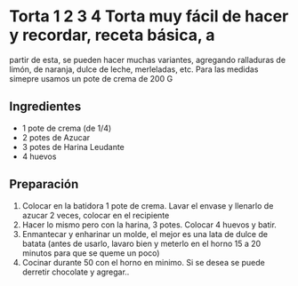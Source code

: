 # Torta 1 2 3 4 Torta muy fácil de hacer y recordar, receta básica, a
partir de esta, se pueden hacer muchas variantes, agregando ralladuras
de limón, de naranja, dulce de leche, merleladas, etc.
Para las medidas simepre usamos un pote de crema de 200 G
## Ingredientes
- 1 pote de crema (de 1/4)
- 2 potes de Azucar
- 3 potes de Harina Leudante
- 4 huevos

## Preparación
1. Colocar en la batidora 1 pote de crema. Lavar el envase y llenarlo de azucar 2 veces, colocar en el recipiente
2. Hacer lo mismo pero con la harina, 3 potes. Colocar 4 huevos y batir.
3. Enmantecar y enharinar un molde, el mejor es una lata de dulce de
   batata (antes de usarlo, lavaro bien y meterlo en el horno 15 a 20
   minutos para que se queme un poco)
4. Cocinar durante 50 con el horno en minimo. Si se desea se puede derretir chocolate y agregar..
